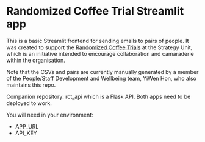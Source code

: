# Randomized Coffee Trial Streamlit app

This is a basic Streamlit frontend for sending emails to pairs of people. It was created to support the [Randomized Coffee Trials](https://library.hee.nhs.uk/binaries/content/assets/kls/knowledge-mobilsation/knowledge-mobilisation-toolkit/sharing-the-right-information/randomised-coffee-trials-postcards.pdf) at the Strategy Unit, which is an initiative intended to encourage collaboration and camaraderie within the organisation.

Note that the CSVs and pairs are currently manually generated by a member of the People/Staff Development and Wellbeing team, YiWen Hon, who also maintains this repo.

Companion repository: rct_api which is a Flask API. Both apps need to be deployed to work.

You will need in your environment:

- APP_URL
- API_KEY
